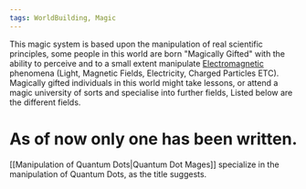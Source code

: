```yaml
---
tags: WorldBuilding, Magic
---
```

This magic system is based upon the manipulation of real scientific principles, some people in this world are born "Magically Gifted" with the ability to perceive and to a small extent manipulate [Electromagnetic](https://en.wikipedia.org/wiki/Electromagnetism) phenomena (Light, Magnetic Fields, Electricity, Charged Particles ETC). Magically gifted individuals in this world might take lessons, or attend a magic university of sorts and specialise into further fields, Listed below are the different fields.

# As of now only one has been written.

[[Manipulation of Quantum Dots|Quantum Dot Mages]] specialize in the manipulation of Quantum Dots, as the title suggests.

